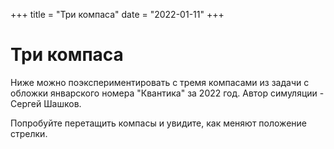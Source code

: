 +++
title = "Три компаса"
date = "2022-01-11"
+++



# Три компаса

Ниже можно поэкспериментировать с тремя компасами из задачи с обложки январского номера "Квантика" за 2022 год.
Автор симуляции - Сергей Шашков.

Попробуйте перетащить компасы и увидите, как меняют положение стрелки.


<link href="style.css" rel="stylesheet">
<link href="nouislider.min.css" rel="stylesheet">
<script src="nouislider.min.js"></script>
<div id="Compass" style="width: 100%; max-width: 2000px;"></div>
<script src="main.js"  type="module"></script>


<!--
Заряд иглы: 
<div id="needle_q" class="slider"></div>

Заряд полюса: 
<div id="pole_q" class="slider"></div>

Вязкость:
<div id="friction" class="slider"></div>

<div style="display:none;">
Максимальная сила: 
<div id="max_force" class="slider"></div>
</div>
-->
